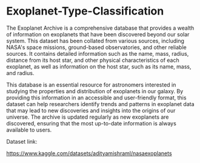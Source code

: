 # Exoplanet-Type-Classification

The Exoplanet Archive is a comprehensive database that provides a wealth of information on exoplanets that have been discovered beyond our solar system. This dataset has been collated from various sources, including NASA's space missions, ground-based observatories, and other reliable sources. It contains detailed information such as the name, mass, radius, distance from its host star, and other physical characteristics of each exoplanet, as well as information on the host star, such as its name, mass, and radius.

This database is an essential resource for astronomers interested in studying the properties and distribution of exoplanets in our galaxy. By providing this information in an accessible and user-friendly format, this dataset can help researchers identify trends and patterns in exoplanet data that may lead to new discoveries and insights into the origins of our universe. The archive is updated regularly as new exoplanets are discovered, ensuring that the most up-to-date information is always available to users.

Dataset link:

https://www.kaggle.com/datasets/adityamishraml/nasaexoplanets
